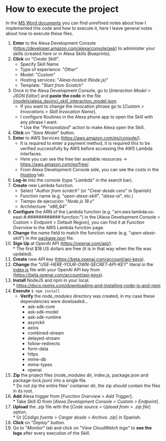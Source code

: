 # How to execute the project

In the [MS Word documents](https://github.com/jpartida97/alexa-davinci-skill/tree/main/docs) you can find unrefined notes about how I implemented this code and how to execute it, here I leave general notes about how to execute these files.

1. **Enter** to the Alexa Development Console (https://developer.amazon.com/alexa/console/ask) to administer your skills (created here or in Alexa Skills Blueprints).
2. **Click** on "_Create Skill_".
    - Specify Skill Name
    - Type of experience: "_Other_"
    - Model: "_Custom_"
    - Hosting services: "_Alexa-hosted (Node.js)_"
    - Template: "_Start from Scratch_"
4. Once in the Alexa Development Console, go to [_Interaction Model > JSON Editor_] and **paste the code** in the file [/models/alexa_davinci_skill_interaction_model.json](https://github.com/jpartida97/alexa-davinci-skill/blob/a4b3e2c440b95a0adc32887964588c50ed0e1b98/models/alexa_davinci_skill_interaction_model.json).
    - If you want to change the invocation phrase go to [_Custom > Invocations > Skill Invocation Name_].
    - I configure Routines in the Alexa phone app to open the Skill with any phrase I want.
      <br/> \* Use the "_Personalized_" action to make Alexa open the Skill.
6. **Click** on "_Save Model_" button.
7. **Enter** to AWS Services (https://aws.amazon.com/es/console/).
    - It is required to enter a payment method, it is required this to be verified successfully by AWS before accessing the AWS Lambda interfaces.
    - Here you can see the free tier available resources -> https://aws.amazon.com/es/free/.
    - From Alexa Development Console side, you can see the costs in the [Hosting](https://developer.amazon.com/alexa/console/ask/editor/usage) tab.
9. **Log-in** into the console (type "_Lambda_" in the search bar).
10. **Create** new Lambda function.
    - Select "_Author from scratch_" (or "_Crear desde cero_" in Spanish)
    - Function name (e.g. "_open-alexa-skill_", "_alexa-ai_", etc.)
    - Tiempo de ejecución: "_Node.js 18.x_"
    - Architecture: "_x86_64_"
11. **Configure** the ARN of the Lambda function (e.g. "arn:aws:lambda:us-east-#:############:function:<FunctionName>") in the [Alexa Development Console > Custom > Endpoint > Default Region], you can find it at _Function Overview_ in the AWS Lambda function page.
12. **Change** the _name_ field to match the function name (e.g. "_open-alexa-skill_") in the [package.json](https://github.com/jpartida97/alexa-davinci-skill/blob/main/lambda/custom/package.json) file.
13. **Sign Up** at OpenAI API (https://openai.com/api/).
    <br/> \* The first $18 US dollars are free (it is in that way when the file was updated).
14. **Create** new API key (https://beta.openai.com/account/api-keys).
15. **Change** the "_USE-HERE-YOUR-OWN-SECRET-API-KEY_" literal in the [index.js](https://github.com/jpartida97/alexa-davinci-skill/blob/main/lambda/custom/index.js) file with your OpenAI API key from (https://beta.openai.com/account/api-keys).
16. **Install** NodeJS and npm in your local.
    <br/> \* https://docs.npmjs.com/downloading-and-installing-node-js-and-npm
14. **Execute** `$ npm install`
    - **Verify** the _node_modules_ directory was created, in my case these dependencies were dowloaded...
      -  ask-sdk-core
      -  ask-sdk-model
      -  ask-sdk-runtime
      -  asynckit
      -  axios
      -  combined-stream
      -  delayed-stream
      -  follow-redirects
      -  form-data
      -  https
      -  mime-db
      -  mime-types
      -  openai
15. **Zip** the project files (node_modules dir, index.js, package.json and package-lock.json) into a single file.
    <br/> \* Do not zip the entire files' container dir, the zip should contain the files in its root.
16. **Add** Alexa trigger from [_Function Overview > Add Trigger_].
    <br/> \* Take Skill ID from [_Alexa Development Console > Custom > Endpoint_].
18. **Upload** the _.zip_ file with the [_Code source > Upload from > .zip file_] option.
    <br/> \* Or [_Código fuente > Cargar desde > Archivo .zip_] in Spanish.
19. **Click** on "_Deploy_" button.
20. Go to "_Monitor_" tab and click on "_View CloudWatch logs_" to **see the logs** after every execution of the Skill.
